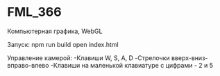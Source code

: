 # FML_366
Компьютерная графика, WebGL

Запуск:
npm run build
open index.html

Управление камерой:
-Клавиши W, S, A, D
-Стрелочки вверх-вниз-вправо-влево
-Клавиши на маленькой клавиатуре с цифрами - 2 и 5
